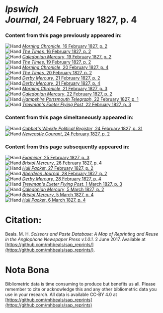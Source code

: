 # *Ipswich Journal*, 24 February 1827, p. 4  
  
### Content from this page previously appeared in:  
![Hand](http://scissorsandpaste.net/wp-content/uploads/2017/06/smallhandpointer.png) [*Morning Chronicle*, 16 February 1827, p. 2](https://mhbeals.github.io/sap_html/Morning-Chronicle/Morning-Chronicle-16-February-1827-p-2)  
![Hand](http://scissorsandpaste.net/wp-content/uploads/2017/06/smallhandpointer.png) [*The Times*, 16 February 1827, p. 2](https://mhbeals.github.io/sap_html/The-Times/The-Times-16-February-1827-p-2)  
![Hand](http://scissorsandpaste.net/wp-content/uploads/2017/06/smallhandpointer.png) [*Caledonian Mercury*, 19 February 1827, p. 2](https://mhbeals.github.io/sap_html/Caledonian-Mercury/Caledonian-Mercury-19-February-1827-p-2)  
![Hand](http://scissorsandpaste.net/wp-content/uploads/2017/06/smallhandpointer.png) [*The Times*, 19 February 1827, p. 2](https://mhbeals.github.io/sap_html/The-Times/The-Times-19-February-1827-p-2)  
![Hand](http://scissorsandpaste.net/wp-content/uploads/2017/06/smallhandpointer.png) [*Morning Chronicle*, 20 February 1827, p. 4](https://mhbeals.github.io/sap_html/Morning-Chronicle/Morning-Chronicle-20-February-1827-p-4)  
![Hand](http://scissorsandpaste.net/wp-content/uploads/2017/06/smallhandpointer.png) [*The Times*, 20 February 1827, p. 2](https://mhbeals.github.io/sap_html/The-Times/The-Times-20-February-1827-p-2)  
![Hand](http://scissorsandpaste.net/wp-content/uploads/2017/06/smallhandpointer.png) [*Derby Mercury*, 21 February 1827, p. 2](https://mhbeals.github.io/sap_html/Derby-Mercury/Derby-Mercury-21-February-1827-p-2)  
![Hand](http://scissorsandpaste.net/wp-content/uploads/2017/06/smallhandpointer.png) [*Derby Mercury*, 21 February 1827, p. 4](https://mhbeals.github.io/sap_html/Derby-Mercury/Derby-Mercury-21-February-1827-p-4)  
![Hand](http://scissorsandpaste.net/wp-content/uploads/2017/06/smallhandpointer.png) [*Morning Chronicle*, 21 February 1827, p. 3](https://mhbeals.github.io/sap_html/Morning-Chronicle/Morning-Chronicle-21-February-1827-p-3)  
![Hand](http://scissorsandpaste.net/wp-content/uploads/2017/06/smallhandpointer.png) [*Caledonian Mercury*, 22 February 1827, p. 2](https://mhbeals.github.io/sap_html/Caledonian-Mercury/Caledonian-Mercury-22-February-1827-p-2)  
![Hand](http://scissorsandpaste.net/wp-content/uploads/2017/06/smallhandpointer.png) [*Hampshire Portsmouth Telegraph*, 22 February 1827, p. 1](https://mhbeals.github.io/sap_html/Hampshire-Portsmouth-Telegraph/Hampshire-Portsmouth-Telegraph-22-February-1827-p-1)  
![Hand](http://scissorsandpaste.net/wp-content/uploads/2017/06/smallhandpointer.png) [*Trewman's Exeter Flying Post*, 22 February 1827, p. 3](https://mhbeals.github.io/sap_html/Trewman's-Exeter-Flying-Post/Trewman's-Exeter-Flying-Post-22-February-1827-p-3)  
  
### Content from this page simeltaneously appeared in:  
![Hand](http://scissorsandpaste.net/wp-content/uploads/2017/06/smallhandpointer.png) [*Cobbet's Weekly Political Register*, 24 February 1827, p. 31](https://mhbeals.github.io/sap_html/Cobbet's-Weekly-Political-Register/Cobbet's-Weekly-Political-Register-24-February-1827-p-31)  
![Hand](http://scissorsandpaste.net/wp-content/uploads/2017/06/smallhandpointer.png) [*Newcastle Courant*, 24 February 1827, p. 2](https://mhbeals.github.io/sap_html/Newcastle-Courant/Newcastle-Courant-24-February-1827-p-2)  
  
### Content from this page subsequently appeared in:  
![Hand](http://scissorsandpaste.net/wp-content/uploads/2017/06/smallhandpointer.png) [*Examiner*, 25 February 1827, p. 3](https://mhbeals.github.io/sap_html/Examiner/Examiner-25-February-1827-p-3)  
![Hand](http://scissorsandpaste.net/wp-content/uploads/2017/06/smallhandpointer.png) [*Bristol Mercury*, 26 February 1827, p. 4](https://mhbeals.github.io/sap_html/Bristol-Mercury/Bristol-Mercury-26-February-1827-p-4)  
![Hand](http://scissorsandpaste.net/wp-content/uploads/2017/06/smallhandpointer.png) [*Hull Packet*, 27 February 1827, p. 2](https://mhbeals.github.io/sap_html/Hull-Packet/Hull-Packet-27-February-1827-p-2)  
![Hand](http://scissorsandpaste.net/wp-content/uploads/2017/06/smallhandpointer.png) [*Aberdeen Journal*, 28 February 1827, p. 2](https://mhbeals.github.io/sap_html/Aberdeen-Journal/Aberdeen-Journal-28-February-1827-p-2)  
![Hand](http://scissorsandpaste.net/wp-content/uploads/2017/06/smallhandpointer.png) [*Derby Mercury*, 28 February 1827, p. 4](https://mhbeals.github.io/sap_html/Derby-Mercury/Derby-Mercury-28-February-1827-p-4)  
![Hand](http://scissorsandpaste.net/wp-content/uploads/2017/06/smallhandpointer.png) [*Trewman's Exeter Flying Post*, 1 March 1827, p. 3](https://mhbeals.github.io/sap_html/Trewman's-Exeter-Flying-Post/Trewman's-Exeter-Flying-Post-1-March-1827-p-3)  
![Hand](http://scissorsandpaste.net/wp-content/uploads/2017/06/smallhandpointer.png) [*Caledonian Mercury*, 5 March 1827, p. 2](https://mhbeals.github.io/sap_html/Caledonian-Mercury/Caledonian-Mercury-5-March-1827-p-2)  
![Hand](http://scissorsandpaste.net/wp-content/uploads/2017/06/smallhandpointer.png) [*Bristol Mercury*, 5 March 1827, p. 4](https://mhbeals.github.io/sap_html/Bristol-Mercury/Bristol-Mercury-5-March-1827-p-4)  
![Hand](http://scissorsandpaste.net/wp-content/uploads/2017/06/smallhandpointer.png) [*Hull Packet*, 6 March 1827, p. 4](https://mhbeals.github.io/sap_html/Hull-Packet/Hull-Packet-6-March-1827-p-4)  


# Citation: 

Beals. M. H. *Scissors and Paste Database: A Map of Reprinting and Reuse in the Anglophone Newspaper Press v.1.0.1.* 2 June 2017. Available at [https://github.com/mhbeals/sap_reprints/](https://github.com/mhbeals/sap_reprints/). 

# Nota Bona

Bibliometric data is time consuming to produce but benefits us all. Please remember to cite or acknowledge this and any other bibliometric data you use in your research. All data is available CC-BY 4.0 at [https://github.com/mhbeals/sap_reprints](https://github.com/mhbeals/sap_reprints)